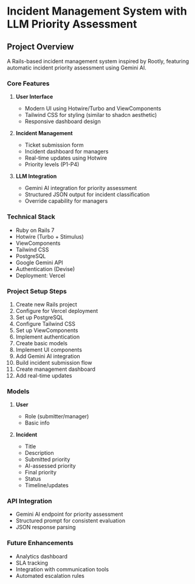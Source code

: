 # Incident Management System with LLM Priority Assessment

## Project Overview
A Rails-based incident management system inspired by Rootly, featuring automatic incident priority assessment using Gemini AI.

### Core Features
1. **User Interface**
   - Modern UI using Hotwire/Turbo and ViewComponents
   - Tailwind CSS for styling (similar to shadcn aesthetic)
   - Responsive dashboard design

2. **Incident Management**
   - Ticket submission form
   - Incident dashboard for managers
   - Real-time updates using Hotwire
   - Priority levels (P1-P4)

3. **LLM Integration**
   - Gemini AI integration for priority assessment
   - Structured JSON output for incident classification
   - Override capability for managers

### Technical Stack
- Ruby on Rails 7
- Hotwire (Turbo + Stimulus)
- ViewComponents
- Tailwind CSS
- PostgreSQL
- Google Gemini API
- Authentication (Devise)
- Deployment: Vercel

### Project Setup Steps
1. Create new Rails project
2. Configure for Vercel deployment
3. Set up PostgreSQL
4. Configure Tailwind CSS
5. Set up ViewComponents
6. Implement authentication
7. Create basic models
8. Implement UI components
9. Add Gemini AI integration
10. Build incident submission flow
11. Create management dashboard
12. Add real-time updates

### Models
1. **User**
   - Role (submitter/manager)
   - Basic info

2. **Incident**
   - Title
   - Description
   - Submitted priority
   - AI-assessed priority
   - Final priority
   - Status
   - Timeline/updates

### API Integration
- Gemini AI endpoint for priority assessment
- Structured prompt for consistent evaluation
- JSON response parsing

### Future Enhancements
- Analytics dashboard
- SLA tracking
- Integration with communication tools
- Automated escalation rules
